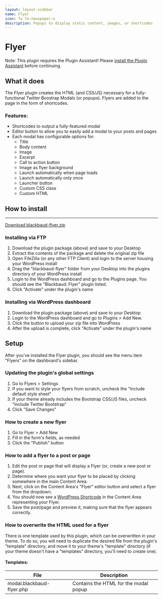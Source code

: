 ```yaml
---
layout: layout-sidebar
name: Flyer
icon: fa fa-newspaper-o
description: Popups to display static content, images, or shortcodes
---
```


# Flyer

<p class="alert alert-warning">
    <span class="label label-warning">Note:</span> This plugin requires the Plugin Assistant! Please <a href="/wordpress-plugins/plugins/blackbaud-assistant/">install the Plugin Assistant</a> before continuing.
</p>

## What it does

The Flyer plugin creates the HTML (and CSS/JS) necessary for a fully-functional Twitter Boostrap Modals (or popups). Flyers are added to the page in the form of shortcodes.

<h3>Features:</h3>

- Shortcodes to output a fully-featured modal
- Editor button to allow you to easily add a modal to your posts and pages
- Each modal has configurable options for:
    - Title
    - Body content
    - Image
    - Excerpt
    - Call to action button
    - Image as flyer background
    - Launch automatically when page loads
    - Launch automatically only once
    - Launcher button
    - Custom CSS class
    - Custom HTML

## How to install

___
<a href="http://api.blackbaud.com/services/wordpress/updater/plugins/blackbaud-flyer.zip" target="_blank" class="btn btn-primary"><i class="fa fa-download"></i> Download blackbaud-flyer.zip</a>

### Installing via FTP

1. Download the plugin package (above) and save to your Desktop
1. Extract the contents of the package and delete the original zip file
1. Open FileZilla (or any other FTP Client) and login to the server housing your WordPress install
1. Drag the "blackbaud-flyer" folder from your Desktop into the plugins directory of your WordPress install
1. Login to the WordPress dashboard and go to the Plugins page. You should see the "Blackbaud: Flyer" plugin listed.
1. Click "Activate" under the plugin's name

### Installing via WordPress dashboard

1. Download the plugin package (above) and save to your Desktop
1. Login to the WordPress dashboard and go to Plugins > Add New. 
1. Click the button to upload your zip file into WordPress
1. After the upload is complete, click "Activate" under the plugin's name

## Setup

After you've installed the Flyer plugin, you should see the menu item "Flyers" on the dashboard's sidebar.

### Updating the plugin's global settings

1. Go to Flyers > Settings
1. If you want to style your flyers from scratch, uncheck the "Include default style sheet"
1. If your theme already includes the Bootstrap CSS/JS files, uncheck "Include Twitter Bootstrap"
1. Click "Save Changes"

### How to create a new flyer

1. Go to Flyer > Add New
1. Fill in the form's fields, as needed
1. Click the "Publish" button

### How to add a flyer to a post or page

1. Edit the post or page that will display a Flyer (or, create a new post or page).
1. Determine where you want your flyer to be placed by clicking somewhere in the main Content Area.
1. Next, click on the Content Area's "Flyer" editor button and select a flyer from the dropdown.
1. You should now see a <a href="https://en.support.wordpress.com/shortcodes/" target="_blank">WordPress Shortcode</a> in the Content Area representing your Flyer.
1. Save the post/page and preview it, making sure that the flyer appears correctly.

### How to overwrite the HTML used for a flyer

There is one template used by this plugin, which can be overwritten in your theme. To do so, you will need to duplicate the desired file from the plugin's "template" directory, and move it to your theme's "template" directory (if your theme doesn't have a "templates" directory, you'll need to create one).

#### Templates:

<div class="table-responsive">
	<table class="table table-parameters">
	    <thead>
	        <tr>
	            <th>File</th>
	            <th>Description</th>
	        </tr>
	    </thead>
	    <tbody>
			<tr>
				<td class="file">modal.blackbaud-flyer.php</td>
				<td>Contains the HTML for the modal popup</td>
			</tr>
		</tbody>
	</table>
</div>
